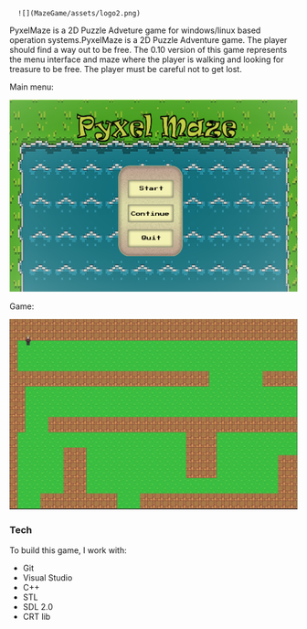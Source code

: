 
      ![](MazeGame/assets/logo2.png)

PyxelMaze is a 2D Puzzle Adveture game for windows/linux based operation systems.PyxelMaze is a 2D Puzzle Adventure game. The player should find a way out to be free. 
The 0.10 version of this game represents the menu interface and maze where the player is walking and looking for treasure to be free. The player must be careful not to get lost.

Main menu:

![](MazeGame/graphics/Menu.png)

Game:

![](MazeGame/graphics/Game.png)

### Tech

To build this game, I work with:
* Git
* Visual Studio
* C++
* STL
* SDL 2.0
* CRT lib
